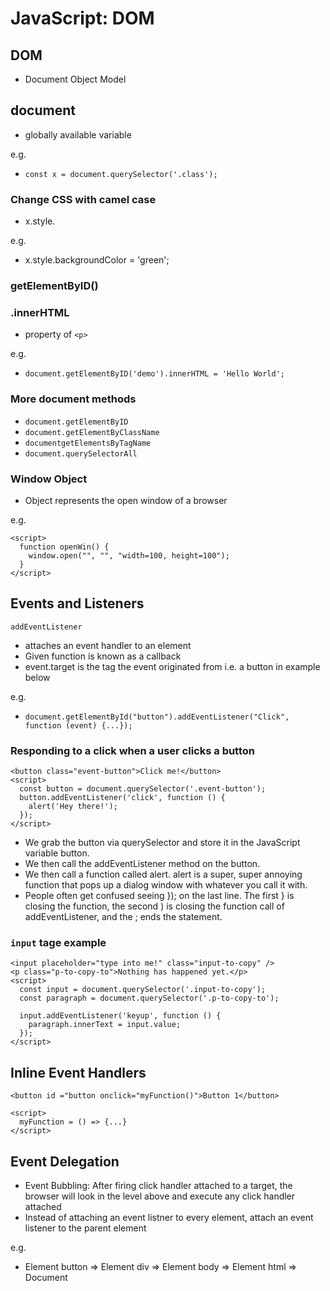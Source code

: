 # JavaScript: DOM

## DOM
- Document Object Model

## document
- globally available variable

e.g.
- `const x = document.querySelector('.class');`

### Change CSS with camel case
- x.style.<CSS here>

e.g. 
- x.style.backgroundColor = 'green';

### getElementByID()

### .innerHTML
- property of `<p>`

e.g. 
- `document.getElementByID('demo').innerHTML = 'Hello World';`

### More document methods
- `document.getElementByID`
- `document.getElementByClassName`
- `documentgetElementsByTagName`
- `document.querySelectorAll`

### Window Object
- Object represents the open window of a browser

e.g.

```
<script>
  function openWin() {
    window.open("", "", "width=100, height=100");
  }
</script>
```

## Events and Listeners

`addEventListener`
- attaches an event handler to an element
- Given function is known as a callback
- event.target is the tag the event originated from i.e. a button in example below

e.g. 
- `document.getElementById("button").addEventListener("Click", function (event) {...});`

### Responding to a click when a user clicks a button

```
<button class="event-button">Click me!</button>
<script>
  const button = document.querySelector('.event-button');
  button.addEventListener('click', function () {
    alert('Hey there!');
  });
</script>
```

- We grab the button via querySelector and store it in the JavaScript variable button.
- We then call the addEventListener method on the button.
- We then call a function called alert. alert is a super, super annoying function that pops up a dialog window with whatever you call it with.
- People often get confused seeing }); on the last line. The first } is closing the function, the second ) is closing the function call of addEventListener, and the ; ends the statement.

### `input` tage example

```
<input placeholder="type into me!" class="input-to-copy" />
<p class="p-to-copy-to">Nothing has happened yet.</p>
<script>
  const input = document.querySelector('.input-to-copy');
  const paragraph = document.querySelector('.p-to-copy-to');

  input.addEventListener('keyup', function () {
    paragraph.innerText = input.value;
  });
</script>
```

## Inline Event Handlers

```
<button id ="button onclick="myFunction()">Button 1</button>

<script>
  myFunction = () => {...}
</script>
```

## Event Delegation
- Event Bubbling: After firing click handler attached to a target, the browser will look in the level  above and execute any click handler attached
- Instead of attaching an event listner to every element, attach an event listener to the parent element

e.g.
- Element button => Element div => Element body => Element html => Document

